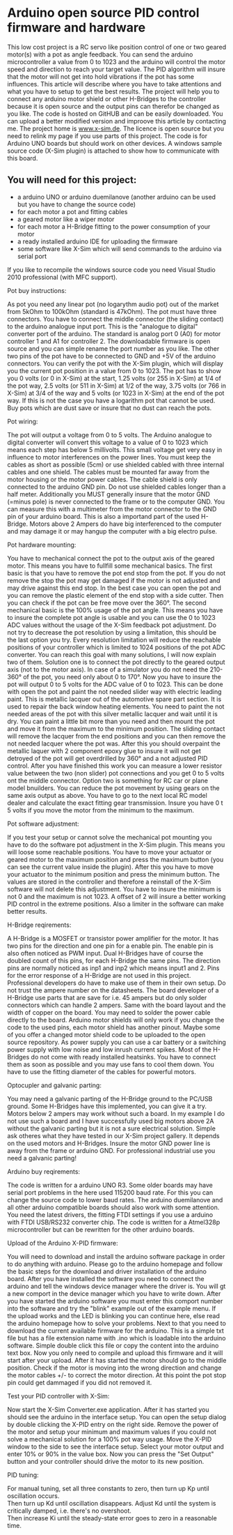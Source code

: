 # Arduino open source PID control firmware and hardware #

This low cost project is a RC servo like position control of one or two geared motor(s) with a pot as angle feedback. You can send the arduino microcontroller a value from 0 to 1023 and the arduino will control the motor speed and direction to reach your target value. The PID algorithm will insure that the motor will not get into hold vibrations if the pot has some influences. This article will describe where you have to take attentions and what you have to setup to get the best results.
The project will help you to connect any arduino motor shield or other H-Bridges to the controller because it is open source and the output pins can therefor be changed as you like.
The code is hosted on GitHUB and can be easily downloaded. You can upload a better modified version and improove this article by contacting me. The project home is www.x-sim.de. The licence is open source but you need to relink my page if you use parts of this project. The code is for Arduino UNO boards but should work on other devices.
A windows sample source code (X-Sim plugin) is attached to show how to communicate with this board.

## You will need for this project: ##
- a arduino UNO or arduino duemilanove (another arduino can be used but you have to change the source code)
- for each motor a pot and fitting cables
- a geared motor like a wiper motor
- for each motor a H-Bridge fitting to the power consumption of your motor
- a ready installed arduino IDE for uploading the firmware
- some software like X-Sim which will send commands to the arduino via serial port

If you like to recompile the windows source code you need Visual Studio 2010 professional (with MFC support).

Pot buy instructions:

As pot you need any linear pot (no logarythm audio pot) out of the market from 5kOhm to 100kOhm (standard is 47kOhm). The pot must have three connectors. You have to connect the middle connector (the sliding contact) to the arduino analogue input port. This is the "analogue to digital" converter port of the arduino. The standard is analog port 0 (A0) for motor controller 1 and A1 for controller 2.
The downloadable firmware is open source and you can simple rename the port number as you like.
The other two pins of the pot have to be connected to GND and +5V of the arduino connectors. You can verify the pot with the X-Sim plugin, which will display you the current pot position in a value from 0 to 1023.
The pot has to show you 0 volts (or 0 in X-Sim) at the start, 1.25 volts (or 255 in X-Sim) at 1/4 of the pot way, 2.5 volts (or 511 in X-Sim) at 1/2 of the way, 3.75 volts (or 766 in X-Sim) at 3/4 of the way and 5 volts (or 1023 in X-Sim) at the end of the pot way. If this is not the case you have a logarithm pot that cannot be used. Buy pots which are dust save or insure that no dust can reach the pots.

Pot wiring:

The pot will output a voltage from 0 to 5 volts. The Arduino analogue to digital converter will convert this voltage to a value of 0 to 1023 which means each step has below 5 millivolts. This small voltage get very easy in influence to motor interferences on the power lines. You must keep the cables as short as possible (5cm) or use shielded cabled with three internal cables and one shield. The cables must be mounted far away from the motor housing or the motor power cables. The cable shield is only connected to the arduino GND pin. Do not use shielded cables longer than a half meter. Additionally you MUST generally insure that the motor GND (=minus pole) is never connected to the frame or to the computer GND. You can measure this with a multimeter from the motor connector to the GND pin of your arduino board. This is also a importand part of the used H-Bridge. Motors above 2 Ampers do have big interferenced to the computer and may damage it or may hangup the computer with a big electro pulse.

Pot hardware mounting:

You have to mechanical connect the pot to the output axis of the geared motor. This means you have to fullfill some mechanical basics. The first basic is that you have to remove the pot end stop from the pot. If you do not remove the stop the pot may get damaged if the motor is not adjusted and may drive against this end stop. In the best case you can open the pot and you can remove the plastic element of the end stop with a side cutter. Then you can check if the pot can be free move over the 360°.
The second mechanical basic is the 100% usage of the pot angle. This means you have to insure the complete pot angle is usable and you can use the 0 to 1023 ADC values without the usage of the X-Sim feedback pot adjustment. Do not try to decrease the pot resolution by using a limitation, this should be the last option you try. Every resolution limitation will reduce the reachable positions of your controller which is limited to 1024 positions of the pot ADC converter.
You can reach this goal with many solutions, I will now explain two of them. Solution one is to connect the pot directly to the geared output axis (not to the motor axis). In case of a simulator you do not need the 210-360° of the pot, you need only about 0 to 170°. Now you have to insure the pot will output 0 to 5 volts for the ADC value of 0 to 1023. This can be done with open the pot and paint the not needed slider way with electric leading paint. This is metallic lacquer out of the automotive spare part section. It is used to repair the back window heating elements. You need to paint the not needed areas of the pot with this silver metallic lacquer and wait until it is dry. You can paint a little bit more than you need and then mount the pot and move it from the maximum to the minimum position. The sliding contact will remove the lacquer from the end positions and you can then remove the not needed lacquer where the pot was. After this you should overpaint the metallic laquer with 2 component epoxy glue to insure it will not get detroyed of the pot will get overdrilled by 360° and a not adjusted PID control. After you have finished this work you can measure a lower resistor value between the two (non slider) pot connections and you get 0 to 5 volts ont the middle connector.
Option two is something for RC car or plane model bnuilders. You can reduce the pot movement by using gears on the same axis output as above. You have to go to the next local RC model dealer and calculate the exact fitting gear transmission. Insure you have 0 t 5 volts if you move the motor from the minimum to the maximum.

Pot software adjustment:

If you test your setup or cannot solve the mechanical pot mounting you have to do the software pot adjustment in the X-Sim plugin. This means you will loose some reachable positions. You have to move your actuator or geared motor to the maximum position and press the maximum button (you can see the current value inside the plugin). After this you have to move your actuator to the minimum position and press the minimum button. The values are stored in the controller and therefore a reinstall of the X-Sim software will not delete this adjustment. You have to insure the minimum is not 0 and the maximum is not 1023. A offset of 2 will insure a better working PID control in the extreme positions. Also a limiter in the software can make better results.


H-Bridge reqirements:

A H-Bridge is a MOSFET or transistor power amplifier for the motor. It has two pins for the direction and one pin for a enable pin. The enable pin is also often noticed as PWM input. Dual H-Bridges have of course the doubled count of this pins, for each H-Bridge the same pins. The direction pins are normally noticed as inp1 and inp2 which means input1 and 2. Pins for the error response of a H-Bridge are not used in this project. Professional developers do have to make use of them in their own setup. Do not trust the ampere number on the datasheets. The board developer of a H-Bridge use parts that are save for i.e. 45 ampers but do only solder connectors which can handle 2 ampers. Same with the board layout and the width of copper on the board. You may need to solder the power cable directly to the board.
Arduino motor shields will only work if you change the code to the used pins, each motor shield has another pinout. Maybe some of you offer a changed motor shield code to be uploaded to the open source repository.
As power supply you can use a car battery or a switching power supply with low noise and low inrush current spikes. Most of the H-Bridges do not come with ready installed heatsinks. You have to connect them as soon as possible and you may use fans to cool them down.
You have to use the fitting diameter of the cables for powerful motors.


Optocupler and galvanic parting:

You may need a galvanic parting of the H-Bridge ground to the PC/USB ground. Some H-Bridges have this implemented, you can give it a try. Motors below 2 ampers may work without such a board. In my example I do not use such a board and I have successfully used big motors above 2A without the galvanic parting but it is not a sure electrical solution. Simple ask otheres what they have tested in our X-Sim project gallery. It depends on the used motors and H-Bridges. Insure the motor GND power line is away from the frame or arduino GND. For professional industrial use you need a galvanic parting!


Arduino buy reqirements:

The code is written for a arduino UNO R3. Some older boards may have serial port problems in the here used 115200 baud rate. For this you can change the source code to lower baud rates. The arduino duemilanove and all other arduino compatible boards should also work with some attention. You need the latest drivers, the fitting FTDI settings if you use a arduino with FTDI USB/RS232 converter chip. The code is written for a Atmel328p microcontroller but can be rewritten for the other arduino boards.


Upload of the Arduino X-PID firmware:

You will need to download and install the arduino software package in order to do anything with arduino. Please go to the arduino homepage and follow the basic steps for the download and driver installation of the arduino board. After you have installed the software you need to connect the arduino and tell the windows device manager where the driver is. You will gt a new comport in the device manager which you have to write down. After you have started the arduino software you must enter this comport number into the software and try the "blink" example out of the example menu. If the upload works and the LED is blinking you can continue here, else read the arduino homepage how to solve your problems.
Next to that you need to download the current available firmware for the arduino. This is a simple txt file but has a file extension name with .ino which is loadable into the arduino software. Simple double click this file or copy the content into the arduino text box. Now you only need to compile and upload this firmware and it will start after your upload. After it has started the motor should go to the middle position. Check if the motor is moving into the wrong direction and change the motor cables +/- to correct the motor direction. At this point the pot stop pin could get dammaged if you did not removed it.


Test your PID controller with X-Sim:

Now start the X-Sim Converter.exe application. After it has started you should see the arduino in the interface setup. You can open the setup dialog by double clicking the X-PID entry on the right side. Remove the power of the motor and setup your minimum and maximum values if you could not solve a mechanical solution for a 100% pot way usage. Move the X-PID window to the side to see the interface setup. Select your motor output and enter 10% or 90% in the value box. Now you can press the "Set Output" button and your controller should drive the motor to its new position.








PID tuning:

For manual tuning, set all three constants to zero, then turn up Kp until oscillation occurs.  
Then turn up Kd until oscillation disappears.  Adjust Kd until the system is critically damped, i.e. there's no overshoot.  
Then increase Ki until the steady-state error goes to zero in a reasonable time.


